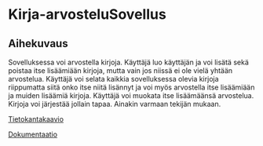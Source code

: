 # Kirja-arvosteluSovellus

## Aihekuvaus

Sovelluksessa voi arvostella kirjoja. Käyttäjä luo käyttäjän ja voi lisätä sekä poistaa itse lisäämiään kirjoja, mutta vain jos niissä ei ole vielä yhtään arvostelua. Käyttäjä voi selata kaikkia sovelluksessa olevia kirjoja riippumatta siitä onko itse niitä lisännyt ja voi myös arvostella itse lisäämiään ja muiden lisäämiä kirjoja. Käyttäjä voi muokata itse lisäämäänsä arvostelua. Kirjoja voi järjestää jollain tapaa. Ainakin varmaan tekijän mukaan.

[Tietokantakaavio](https://github.com/NiinaM/Kirja-arvosteluSovellus/blob/master/Documentation/Tietokantakaavio%201.jpg)

[Dokumentaatio](https://github.com/NiinaM/Kirja-arvosteluSovellus/tree/master/Documentation)
